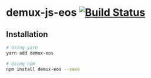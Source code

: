 # demux-js-eos [![Build Status](https://travis-ci.org/EOSIO/demux-js-eos.svg?branch=develop)](https://travis-ci.org/EOSIO/demux-js-eos)


## Installation


```bash
# Using yarn
yarn add demux-eos

# Using npm
npm install demux-eos --save
```
